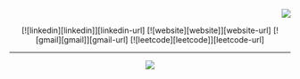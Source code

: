 <div align="right">
    
  ![](https://visitor-badge.laobi.icu/badge?page_id=AdrianKCL.AdrianKCL)
  
</div>

<div align="center">
      
  [![linkedin][linkedin]][linkedin-url]
  [![website][website]][website-url]
  [![gmail][gmail]][gmail-url]
  [![leetcode][leetcode]][leetcode-url]
      
</div>

<hr/>

<div align="center">
  <a href="https://git.io/typing-svg">
    <img src="https://readme-typing-svg.herokuapp.com/?lines=Hey,+I'm+Adrian+Kiedrowicz...;Nice+to+meet+you!&center=true&size=30">
  </a>
</div>
